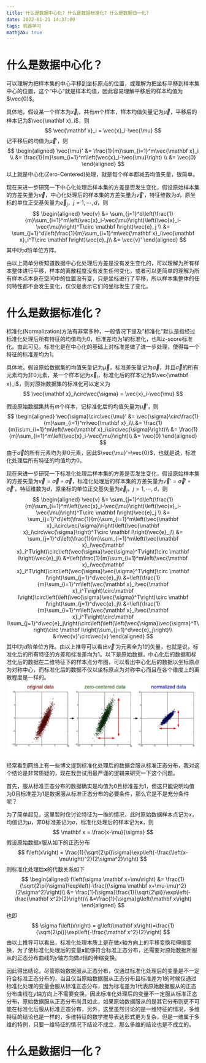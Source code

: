 ```yaml
---
title: 什么是数据中心化? 什么是数据标准化? 什么是数据归一化?
date: 2022-01-21 14:37:09
tags: 机器学习
mathjax: true
---
```


# 什么是数据中心化？

可以理解为把样本集的中心平移到坐标原点的位置，或理解为把坐标平移到样本集中心的位置，这个“中心”就是样本均值，因此容易理解平移后的样本均值为$\vec{0}$。

具体地，假设某一个样本为$\vec{x}_i$，共有$m$个样本，样本均值矢量记为$\vec{\mu}$，平移后的样本记为$\vec{\mathbf x}_i$，则
$$
\vec{\mathbf x}_i = \vec{x}_i-\vec{\mu}
$$
记平移后的均值为$\vec{\mu}'$，则
$$
\begin{aligned}
\vec{\mu}' &= \frac{1}{m}\sum_{i=1}^m\vec{\mathbf x}_i \\
&= \frac{1}{m}\sum_{i=1}^m\left(\vec{x}_i-\vec{\mu}\right) \\
&= \vec{0}
\end{aligned}
$$
以上就是中心化(Zero-Centered)处理，就是每个样本都减去均值矢量，很简单。

现在来进一步研究一下中心化处理后样本集的方差是否发生变化，假设原始样本集的方差矢量为$\vec{v}$，中心化处理后的样本集的方差矢量为$\vec{v}'$，特征维数为$d$，原坐标的单位正交基矢量为$\vec{e}_j$，$j=1,\cdots,d$，则
$$
\begin{aligned}
\vec{v} &= \sum_{j=1}^d\left(\frac{1}{m}\sum_{i=1}^m\left(\vec{x}_i-\vec{\mu}\right)\left(\vec{x}_i-\vec{\mu}\right)^T\circ \mathbf I\right)\vec{e}_j \\
&= \sum_{j=1}^d\left(\frac{1}{m}\sum_{i=1}^m\vec{\mathbf x}_i\vec{\mathbf x}_i^T\circ \mathbf I\right)\vec{e}_j\\
&= \vec{v}'
\end{aligned}
$$
其中$\mathbf I$为$d$阶单位方阵。

由以上简单分析知道数据中心化处理后方差是没有发生变化的，可以理解为所有样本整体进行平移，样本的离散程度没有发生任何变化，或者可以更简单的理解为所有样本点本身在空间中的位置没有变，只是坐标进行了平移，所以样本集整体的任何特性都不会发生变化，仅仅是表示它们的坐标发生了变化。

# 什么是数据标准化？

标准化(Normalization)方法有非常多种，一般情况下提及"标准化"默认是指经过标准化处理后所有特征的均值均为$0$，标准差均为$1$的标准化，也叫z-score标准化。由此可见，标准化是在中心化的基础上对标准差做了进一步处理，使得每一个特征的标准差均为$1$。

具体地，假设原始数据集的均值矢量记为$\vec{\mu}$，标准差矢量记为$\vec{\sigma}$，并且$\vec{\sigma}$的所有元素均为非$0$元素，某一个样本记为$\vec{x}_i$，标准化后的样本记为$\vec{\mathbf x}_i$，则对原始数据集的标准化可以定义为
$$
\vec{\mathbf x}_i\circ\vec{\sigma} = \vec{x}_i-\vec{\mu}
$$

假设原始数据集共有$m$个样本，记标准化后的均值矢量为$\vec{\mu}'$，则
$$
\begin{aligned}
\vec{\sigma}\circ\vec{\mu}' &= \vec{\sigma}\circ\frac{1}{m}\sum_{i=1}^m\vec{\mathbf x}_i\\
&= \frac{1}{m}\sum_{i=1}^m\left(\vec{\mathbf x}_i\circ\vec{\sigma}\right)\\
&= \frac{1}{m}\sum_{i=1}^m\left(\vec{x}_i-\vec{\mu}\right)\\
&= \vec{0}
\end{aligned}
$$
由于$\vec{\sigma}$的所有元素均为非$0$元素，因此$\vec{\mu}'=\vec{0}$，也就是说，标准化处理后所有特征的均值均为$0$。

现在来进一步研究一下标准化处理后样本集的方差是否发生变化，假设原始样本集的方差矢量为$\vec{v}=\vec{\sigma}\circ\vec{\sigma}$，标准化处理后的样本集的方差矢量为$\vec{v}'=\vec{\sigma}'\circ\vec{\sigma}'$，特征维数为$d$，原坐标的单位正交基矢量为$\vec{e}_j$，$j=1,\cdots,d$，则
$$
\begin{aligned}
\vec{v} &= \sum_{j=1}^d\left(\frac{1}{m}\sum_{i=1}^m\left(\vec{x}_i-\vec{\mu}\right)\left(\vec{x}_i-\vec{\mu}\right)^T\circ \mathbf I\right)\vec{e}_j \\
&= \sum_{j=1}^d\left(\frac{1}{m}\sum_{i=1}^m\left(\vec{\mathbf x}_i\circ\vec{\sigma}\right)\left(\vec{\mathbf x}_i\circ\vec{\sigma}\right)^T\circ \mathbf I\right)\vec{e}_j\\
&= \sum_{j=1}^d\left(\frac{1}{m}\sum_{i=1}^m\left(\vec{\mathbf x}_i\vec{\mathbf x}_i^T\right)\circ\left(\vec{\sigma}\vec{\sigma}^T\right)\circ \mathbf I\right)\vec{e}_j\\
&=\left(\frac{1}{m}\sum_{i=1}^m\left(\vec{\mathbf x}_i\vec{\mathbf x}_i^T\right)\circ\left(\vec{\sigma}\vec{\sigma}^T\right)\circ \mathbf I\right)\sum_{j=1}^d\vec{e}_j\\
&=\left(\frac{1}{m}\sum_{i=1}^m\left(\vec{\mathbf x}_i\vec{\mathbf x}_i^T\right)\circ\mathbf I\right)\circ\left(\left(\vec{\sigma}\vec{\sigma}^T\right)\circ \mathbf I\right)\sum_{j=1}^d\vec{e}_j\\
&=\left(\frac{1}{m}\sum_{i=1}^m\left(\vec{\mathbf x}_i\vec{\mathbf x}_i^T\right)\circ\mathbf I\sum_{j=1}^d\vec{e}_j\right)\circ\left(\left(\left(\vec{\sigma}\vec{\sigma}^T\right)\circ \mathbf I\right)\sum_{j=1}^d\vec{e}_j\right)\\
&=\vec{v}'\circ\vec{v}
\end{aligned}
$$
其中$\mathbf I$为$d$阶单位方阵。由以上推导可以看出$\vec{v}'$为元素全为$1$的矢量，也就是说，标准化后的所有特征的方差和标准差均为$1$。以下是原始数据，中心化后的数据和标准化后的数据在二维特征下的样本点分布图，可以看出中心化后的数据以坐标原点为对称中心，而标准化后的数据不仅以坐标原点为对称中心而且在各个维度上的离散程度是一样的。
![image-20220124111332166](image-20220124111332166.png)

经常看到网络上有一些博文提到标准化处理后的数据会服从标准正态分布，我对这个结论是非常质疑的，现在我尝试用最严谨的逻辑来研究一下这个问题。

首先，服从标准正态分布的数据确实是均值为$0$且标准差为$1$，但这只能说明均值为$0$且标准差为$1$是数据服从标准正态分布的必要条件，那么它是不是充分条件呢？

为了简单起见，这里暂时仅讨论特征为一维的情况，此时原始数据样本点记为$x$，均值记为$\mu$，非$0$标准差记为$\sigma$，标准化处理后的样本记为$\mathbf x$，则
$$
\mathbf x = \frac{x-\mu}{\sigma}
$$
假设原始数据$x$服从如下的正态分布
$$
f\left(x\right) = \frac{1}{\sqrt{2\pi}\sigma}\exp\left(-\frac{\left(x-\mu\right)^2}{2\sigma^2}\right)
$$
则标准化处理后$\mathbf x$的代数关系如下
$$
\begin{aligned}
f\left(\sigma \mathbf x+\mu\right) &= \frac{1}{\sqrt{2\pi}\sigma}\exp\left(-\frac{(\sigma \mathbf x+\mu-\mu)^2}{2\sigma^2}\right)\\
&= \frac{1}{\sigma}\frac{1}{\sqrt{2\pi}}\exp\left(-\frac{\mathbf x^2}{2}\right)\\
&=\frac{1}{\sigma}g\left(\mathbf x\right)
\end{aligned}
$$
也即
$$
\sigma f\left(x\right) = g\left(\mathbf x\right)=\frac{1}{\sqrt{2\pi}}\exp\left(-\frac{\mathbf x^2}{2}\right)
$$
由以上推导可以看出，标准化处理本质上是在做$x$轴方向上的平移变换和伸缩变换，为了使标准化处理后的变量$\mathbf x$能够符合标准正态分布，还需要对原始数据所服从的正态分布曲线的$y$轴方向做$\sigma$倍的伸缩变换。

因此得出结论，尽管原始数据服从正态分布，仅通过标准化处理后的变量是不一定符合标准正态分布的，当且仅当原始数据服从正态分布且标准差为$1$的时候仅通过标准化处理的变量会服从标准正态分布，因为标准差为$1$代表原始数据服从的正态分布曲线在$y$轴方向上不需要变换。因此标准化处理后的变量不一定服从标准正态分布，原始数据服从正态分布尚且如此，如果原始数据服从的是其它分布则更不可能在标准化后服从标准正态分布，另外，这里虽然讨论的是一维特征的情况，多维特征的结论也是一样的，多维特征的数学推导表达形式更为复杂，但是一维属于多维的特例，只要一维特征的情况下结论不成立，那么多维的结论也是不成立的。

# 什么是数据归一化？

